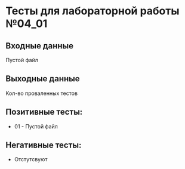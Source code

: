# Тесты для лабораторной работы №04_01
## Входные данные
Пустой файл
## Выходные данные
Кол-во проваленных тестов
## Позитивные тесты:
- 01 - Пустой файл
## Негативные тесты:
- Отстутсвуют
